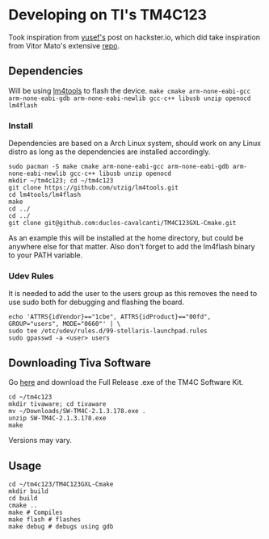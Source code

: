 # Developing on TI's TM4C123 
Took inspiration from [yusef's](https://www.hackster.io/tcss/upload-code-to-ti-tm4c123-using-linux-cmake-and-lm4tools-c33cec) post on hackster.io, which did take inspiration from Vitor Mato's extensive [repo](https://github.com/vmatos/tiva-c-projects).

## Dependencies
Will be using [lm4tools](https://github.com/utzig/lm4tools) to flash the device.
`make cmake arm-none-eabi-gcc arm-none-eabi-gdb arm-none-eabi-newlib gcc-c++ libusb unzip openocd lm4flash`

### Install
Dependencies are based on a Arch Linux system, should work on any Linux distro as long as
the dependencies are installed accordingly.
```
sudo pacman -S make cmake arm-none-eabi-gcc arm-none-eabi-gdb arm-none-eabi-newlib gcc-c++ libusb unzip openocd
mkdir ~/tm4c123; cd ~/tm4c123
git clone https://github.com/utzig/lm4tools.git
cd lm4tools/lm4flash
make
cd ../
cd ../
git clone git@github.com:duclos-cavalcanti/TM4C123GXL-Cmake.git
```
As an example this will be installed at the home directory, but could be anywhere else for
that matter. Also don't forget to add the lm4flash binary to your PATH variable.

### Udev Rules
It is needed to add the user to the users group as this removes the need to use sudo both
for debugging and flashing the board.
```
echo 'ATTRS{idVendor}=="1cbe", ATTRS{idProduct}=="00fd", GROUP="users", MODE="0660"' | \
sudo tee /etc/udev/rules.d/99-stellaris-launchpad.rules
sudo gpasswd -a <user> users
```

## Downloading Tiva Software
Go [here](https://www.ti.com/tool/SW-TM4C) and download the Full Release .exe of the TM4C
Software Kit.

```
cd ~/tm4c123
mkdir tivaware; cd tivaware
mv ~/Downloads/SW-TM4C-2.1.3.178.exe .
unzip SW-TM4C-2.1.3.178.exe
make
```
Versions may vary.

## Usage
```
cd ~/tm4c123/TM4C123GXL-Cmake
mkdir build
cd build
cmake ..
make # Compiles
make flash # flashes
make debug # debugs using gdb
```
